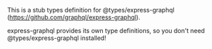 This is a stub types definition for @types/express-graphql (https://github.com/graphql/express-graphql).

express-graphql provides its own type definitions, so you don't need @types/express-graphql installed!